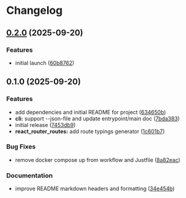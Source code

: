 # Changelog

## [0.2.0](https://github.com/iloveitaly/react-router-routes/compare/v0.1.0...v0.2.0) (2025-09-20)


### Features

* initial launch ([60b8762](https://github.com/iloveitaly/react-router-routes/commit/60b8762973044e8a0293c33195654806fc291b2f))

## 0.1.0 (2025-09-20)


### Features

* add dependencies and initial README for project ([634650b](https://github.com/iloveitaly/react-router-routes/commit/634650bfe570cc54220c2cf09e3210e4afd3cf6f))
* **cli:** support --json-file and update entrypoint/main doc ([7bda383](https://github.com/iloveitaly/react-router-routes/commit/7bda383069a5424a7e78c31bd5a771faa2676414))
* initial release ([7453db9](https://github.com/iloveitaly/react-router-routes/commit/7453db9e01a1f4f50e7d9fba53102ce3deab8e02))
* **react_router_routes:** add route typings generator ([1c601b7](https://github.com/iloveitaly/react-router-routes/commit/1c601b79d79dee40820d2344a94d0e111280338f))


### Bug Fixes

* remove docker compose up from workflow and Justfile ([8a82eac](https://github.com/iloveitaly/react-router-routes/commit/8a82eac930427b452ea5efc4c65a8c27eead17e9))


### Documentation

* improve README markdown headers and formatting ([34e454b](https://github.com/iloveitaly/react-router-routes/commit/34e454b17cfc1c932a8f0747939916c81644cae4))
